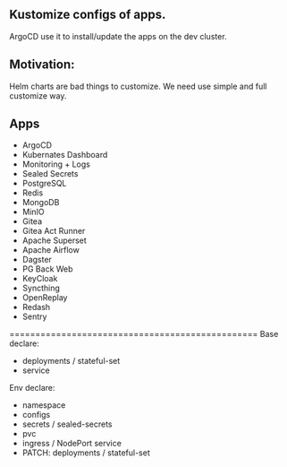 Kustomize configs of apps.
--------------------------
ArgoCD use it to install/update the apps on the dev cluster.


Motivation:
-----------
Helm charts are bad things to customize. We need use simple and full customize way.


Apps
---- 
- ArgoCD
- Kubernates Dashboard
- Monitoring + Logs
- Sealed Secrets
- PostgreSQL
- Redis 
- MongoDB
- MinIO 
- Gitea
- Gitea Act Runner
- Apache Superset
- Apache Airflow
- Dagster
- PG Back Web
- KeyCloak
- Syncthing
- OpenReplay
- Redash
- Sentry


================================================
Base declare:
- deployments / stateful-set
- service

Env declare:
- namespace
- configs
- secrets / sealed-secrets
- pvc
- ingress / NodePort service
- PATCH: deployments / stateful-set 
